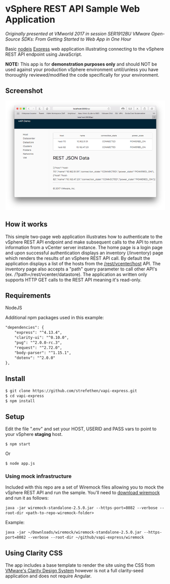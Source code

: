 # vSphere REST API Sample Web Application
*Originally presented at VMworld 2017 in session SER1912BU VMware Open-Source SDKs: From Getting Started to Web App in One Hour*

Basic [nodejs](https://nodejs.org/) [Express](https://expressjs.com/) web application illustrating connecting to the vSphere REST API endpoint using JavaScript.

**NOTE:** This app is for **demonstration purposes only** and should NOT be used against your production vSphere environment until/unless you have thoroughly reviewed/modified the code specifically for your environment.

## Screenshot

![Sample /host API call](/sample.png?raw=true "Optional Title")

## How it works
This simple two-page web application illustrates how to authenticate to the vSphere REST API endpoint and make subsequent calls to the API to return information from a vCenter server instance. The home page is a login page and upon successful authentication displays an inventory (/inventory) page which renders the results of an vSphere REST API call. By default the application displays a list of the hosts from the [/rest/vcenter/host](https://code.vmware.com/apis/191/vsphere-automation#/doc/operations/com/vmware/vcenter/host.list-operation.html) API. The inventory page also accepts a "path" query parameter to call other API's (ex. /?path=/rest/vcenter/datastore). The application as written only supports HTTP GET calls to the REST API meaning it's read-only.

## Requirements
NodeJS

Additional npm packages used in this example:

    "dependencies": {
        "express": "^4.13.4",
        "clarity-ui": "^0.10.0",
        "pug": "^2.0.0-rc.3",
        "request": "^2.72.0",
        "body-parser": "^1.15.1",
        "dotenv": "^2.0.0"
    },

## Install

    $ git clone https://github.com/strefethen/vapi-express.git
    $ cd vapi-express
    $ npm install

## Setup
Edit the file ".env" and set your HOST, USERID and PASS vars to point to your vSphere **staging** host.

    $ npm start

Or

    $ node app.js

### Using mock infrastructure
Included with this repo are a set of Wiremock files allowing you to mock the vSphere REST API and run the sample. You'll need to [download wiremock](http://wiremock.org/) and run it as follows:

    java -jar wiremock-standalone-2.5.0.jar --https-port=8082 --verbose --root-dir <path-to-repo-wiremock-folder>

Example:

    java -jar ~/Downloads/wiremock/wiremock-standalone-2.5.0.jar --https-port=8082 --verbose --root-dir ~/github/vapi-express/wiremock

## Using Clarity CSS
The app includes a base template to render the site using the CSS from [VMware's Clarity Design System](https://clarity.design) however is not a full clarity-seed application and does not require Angular.
